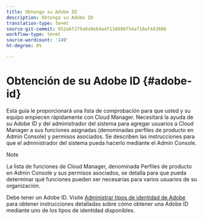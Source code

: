 ```yaml
---
title: Obtenga su Adobe ID
description: Obtenga su Adobe ID
translation-type: tm+mt
source-git-commit: 952a6f279a8a9e64a4f13d080f54af10af443606
workflow-type: tm+mt
source-wordcount: '149'
ht-degree: 0%

---
```



# Obtención de su Adobe ID {#adobe-id}

Esta guía le proporcionará una lista de comprobación para que usted y su equipo empiecen rápidamente con Cloud Manager. Necesitará la ayuda de su Adobe ID y del administrador del sistema para agregar usuarios a Cloud Manager a sus funciones asignadas (denominadas perfiles de producto en Admin Console) y permisos asociados. Se describen las instrucciones para que el administrador del sistema pueda hacerlo mediante el Admin Console.

>[!NOTE]
>La lista de funciones de Cloud Manager, denominada Perfiles de producto en Admin Console y sus permisos asociados, se detalla para que pueda determinar qué funciones pueden ser necesarias para varios usuarios de su organización.

Debe tener un Adobe ID. Visite [Administrar tipos de identidad de Adobe](https://helpx.adobe.com/enterprise/admin-guide.html/enterprise/using/identity.ug.html) para obtener instrucciones detalladas sobre cómo obtener una Adobe ID mediante uno de los tipos de identidad disponibles.
